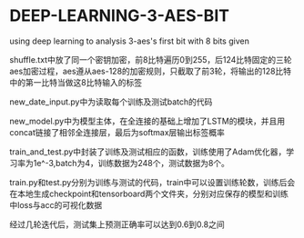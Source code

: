 # DEEP-LEARNING-3-AES-BIT
using deep learning to analysis 3-aes's first bit with 8 bits given

shuffle.txt中放了同一个密钥加密，前8比特遍历0到255，后124比特固定的三轮aes加密过程，aes遵从aes-128的加密规则，只截取了前3轮，将输出的128比特中的第一比特当做这8比特输入的标签

new_date_input.py中为读取每个训练及测试batch的代码


new_model.py中为模型主体，在全连接的基础上增加了LSTM的模块，并且用concat链接了相邻全连接层，最后为softmax层输出标签概率


train_and_test.py中封装了训练及测试相应的函数，训练使用了Adam优化器，学习率为1e^-3,batch为4，训练数据为248个，测试数据为8个。

train.py和test.py分别为训练与测试的代码，train中可以设置训练轮数，训练后会在本地生成checkpoint和tensorboard两个文件夹，分别对应保存的模型和训练中loss与acc的可视化数据


经过几轮迭代后，测试集上预测正确率可以达到0.6到0.8之间
